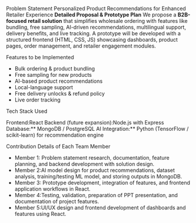 
Problem Statement
Personalized Product Recommendations for Enhanced Retailer Experience
**Detailed Proposal & Prototype Plan**
We propose a **B2B-focused retail solution** that simplifies wholesale ordering with features like bundling, free sampling, AI-driven recommendations, multilingual support, delivery benefits, and live tracking. A prototype will be developed with a structured frontend (HTML, CSS, JS) showcasing dashboards, product pages, order management, and retailer engagement modules.

Features to be Implemented

* Bulk ordering & product bundling
* Free sampling for new products
* AI-based product recommendations
* Local-language support
* Free delivery unlocks & refund policy
* Live order tracking

Tech Stack Used

Frontend:React
Backend (future expansion):Node.js with Express
Database:** MongoDB / PostgreSQL
AI Integration:** Python (TensorFlow / scikit-learn) for recommendation engine

Contribution Details of Each Team Member

* Member 1: Problem statement research, documentation, feature planning, and backend development with solution design.
* Member 2:AI model design for product recommendations, dataset analysis, training/testing ML model, and storing outputs in MongoDB.
* Member 3: Prototype development, integration of features, and frontend application workflows in React.
* Member 4:Testing, validation, preparation of PPT presentation, and documentation of project features.
* Member 5:UI/UX design and frontend development of dashboards and features using React.
